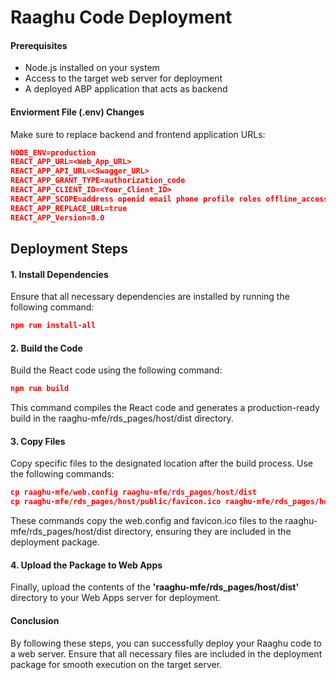 # Raaghu Code Deployment

#### Prerequisites
- Node.js installed on your system
- Access to the target web server for deployment
- A deployed ABP application that acts as backend

#### Enviorment File (.env) Changes
 
Make sure to replace backend and frontend application URLs:

````json 
NODE_ENV=production
REACT_APP_URL=<Web_App_URL>
REACT_APP_API_URL=<Swagger_URL>
REACT_APP_GRANT_TYPE=authorization_code
REACT_APP_CLIENT_ID=<Your_Client_ID>
REACT_APP_SCOPE=address openid email phone profile roles offline_access <Backend_application_name>
REACT_APP_REPLACE_URL=true
REACT_APP_Version=8.0
````

## Deployment Steps
#### 1. Install Dependencies
Ensure that all necessary dependencies are installed by running the following command:

````json
npm run install-all
````
#### 2. Build the Code
Build the React code using the following command:
````json
npm run build
````
This command compiles the React code and generates a production-ready build in the raaghu-mfe/rds_pages/host/dist directory.

#### 3. Copy Files
Copy specific files to the designated location after the build process. Use the following commands:

````json
cp raaghu-mfe/web.config raaghu-mfe/rds_pages/host/dist   
cp raaghu-mfe/rds_pages/host/public/favicon.ico raaghu-mfe/rds_pages/host/dist
````
These commands copy the web.config and favicon.ico files to the raaghu-mfe/rds_pages/host/dist directory, ensuring they are included in the deployment package.

#### 4. Upload the Package to Web Apps

Finally, upload the contents of the **'raaghu-mfe/rds_pages/host/dist'** directory to your Web Apps server for deployment.

#### Conclusion
By following these steps, you can successfully deploy your Raaghu code to a web server. Ensure that all necessary files are included in the deployment package for smooth execution on the target server.
 